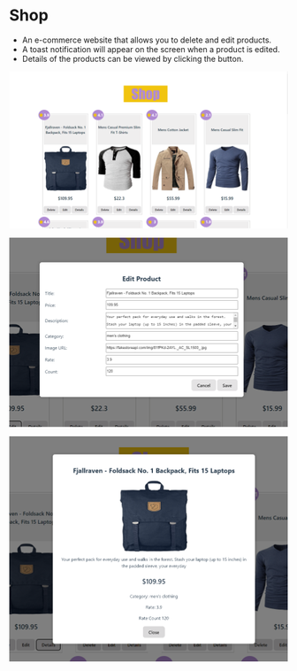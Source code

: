 # Shop
- An e-commerce website that allows you to delete and edit products.
- A toast notification will appear on the screen when a product is edited.
- Details of the products can be viewed by clicking the button.

![Example Image](./src/assets/p1.PNG)

![Example Image](./src/assets/p2.PNG)

![Example Image](./src/assets/p3.PNG)
